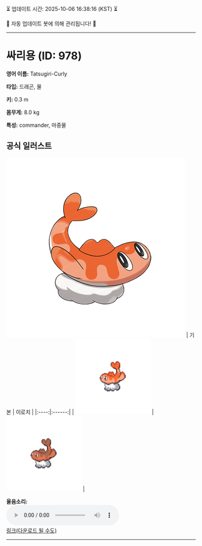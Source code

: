 
⏳ 업데이트 시간: 2025-10-06 16:38:16 (KST) ⏳

🤖 자동 업데이트 봇에 의해 관리됩니다! 🤖

---

# 싸리용 (ID: 978)
**영어 이름:** Tatsugiri-Curly

**타입:** 드래곤, 물

**키:** 0.3 m

**몸무게:** 8.0 kg

**특성:** commander, 마중물

## 공식 일러스트
![](https://raw.githubusercontent.com/PokeAPI/sprites/master/sprites/pokemon/other/official-artwork/978.png)
| 기본 | 이로치 |
|:----:|:------:|
| <img src="https://raw.githubusercontent.com/PokeAPI/sprites/master/sprites/pokemon/978.png" width="200"> | <img src="https://raw.githubusercontent.com/PokeAPI/sprites/master/sprites/pokemon/shiny/978.png" width="200"> |

**울음소리:**<br><audio controls src="https://raw.githubusercontent.com/PokeAPI/cries/main/cries/pokemon/latest/978.ogg"></audio><br> [링크(다운로드 될 수도)](https://raw.githubusercontent.com/PokeAPI/cries/main/cries/pokemon/latest/978.ogg)


---
